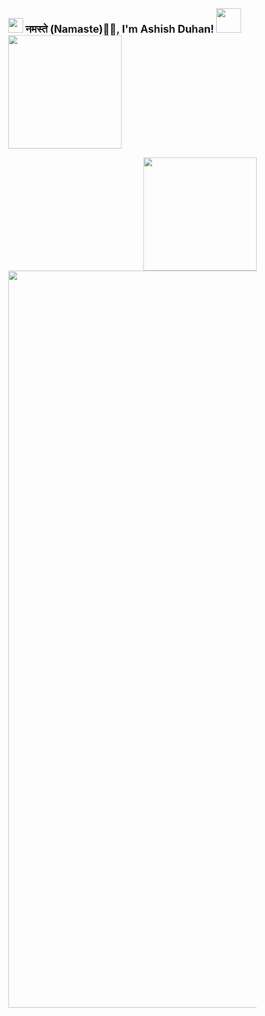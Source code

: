 <h2><img src="https://emojis.slackmojis.com/emojis/images/1531849430/4246/blob-sunglasses.gif?1531849430" width="30"/> नमस्ते (Namaste)🙏🏻, I'm Ashish Duhan! <img src="https://media.giphy.com/media/12oufCB0MyZ1Go/giphy.gif" width="50">
<img src="https://github.com/user-attachments/assets/68340f3f-05cf-4969-85cb-af54750b2d3a" width="230"> </h2>
<img align='right' src="https://media.giphy.com/media/M9gbBd9nbDrOTu1Mqx/giphy.gif" width="230">
<img align='left' src="https://github.com/user-attachments/assets/68340f3f-05cf-4969-85cb-af54750b2d3a" width="1496">
